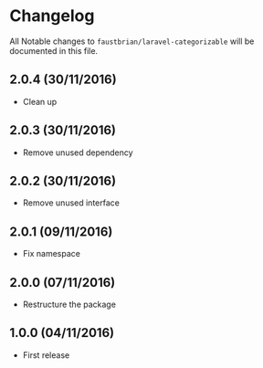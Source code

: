 # Changelog

All Notable changes to `faustbrian/laravel-categorizable` will be documented in this file.

## 2.0.4 (30/11/2016)
- Clean up

## 2.0.3 (30/11/2016)
- Remove unused dependency

## 2.0.2 (30/11/2016)
- Remove unused interface

## 2.0.1 (09/11/2016)
- Fix namespace

## 2.0.0 (07/11/2016)
- Restructure the package

## 1.0.0 (04/11/2016)
- First release

